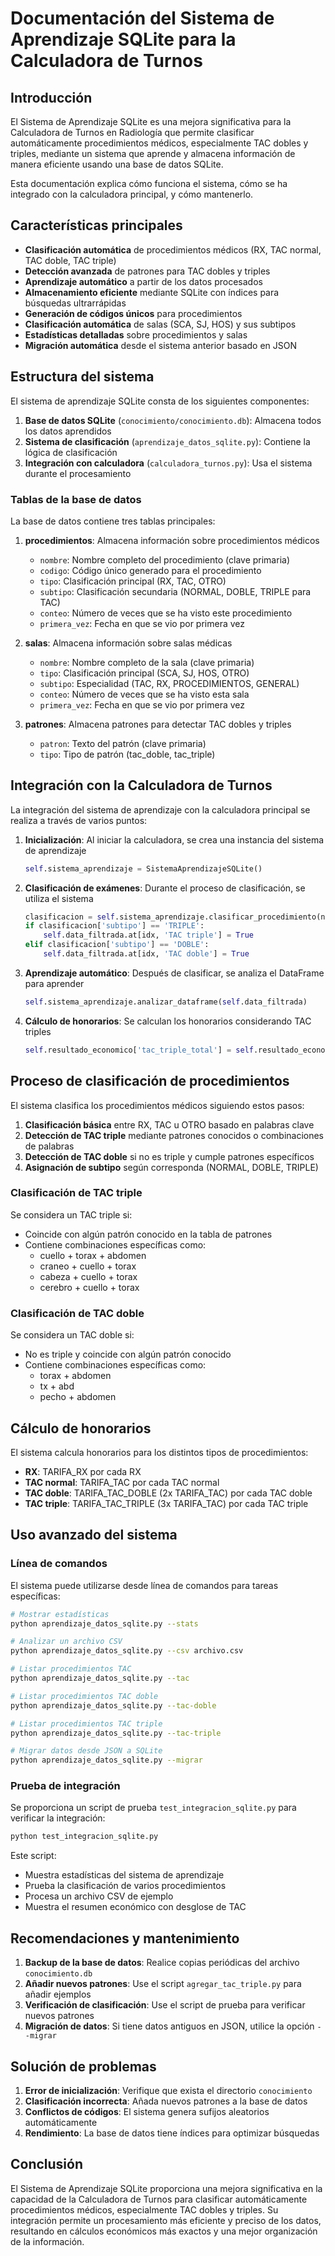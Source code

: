 # Documentación del Sistema de Aprendizaje SQLite para la Calculadora de Turnos

## Introducción

El Sistema de Aprendizaje SQLite es una mejora significativa para la Calculadora de Turnos en Radiología que permite clasificar automáticamente procedimientos médicos, especialmente TAC dobles y triples, mediante un sistema que aprende y almacena información de manera eficiente usando una base de datos SQLite.

Esta documentación explica cómo funciona el sistema, cómo se ha integrado con la calculadora principal, y cómo mantenerlo.

## Características principales

- **Clasificación automática** de procedimientos médicos (RX, TAC normal, TAC doble, TAC triple)
- **Detección avanzada** de patrones para TAC dobles y triples
- **Aprendizaje automático** a partir de los datos procesados
- **Almacenamiento eficiente** mediante SQLite con índices para búsquedas ultrarrápidas
- **Generación de códigos únicos** para procedimientos
- **Clasificación automática** de salas (SCA, SJ, HOS) y sus subtipos
- **Estadísticas detalladas** sobre procedimientos y salas
- **Migración automática** desde el sistema anterior basado en JSON

## Estructura del sistema

El sistema de aprendizaje SQLite consta de los siguientes componentes:

1. **Base de datos SQLite** (`conocimiento/conocimiento.db`): Almacena todos los datos aprendidos
2. **Sistema de clasificación** (`aprendizaje_datos_sqlite.py`): Contiene la lógica de clasificación
3. **Integración con calculadora** (`calculadora_turnos.py`): Usa el sistema durante el procesamiento

### Tablas de la base de datos

La base de datos contiene tres tablas principales:

1. **procedimientos**: Almacena información sobre procedimientos médicos
   - `nombre`: Nombre completo del procedimiento (clave primaria)
   - `codigo`: Código único generado para el procedimiento
   - `tipo`: Clasificación principal (RX, TAC, OTRO)
   - `subtipo`: Clasificación secundaria (NORMAL, DOBLE, TRIPLE para TAC)
   - `conteo`: Número de veces que se ha visto este procedimiento
   - `primera_vez`: Fecha en que se vio por primera vez

2. **salas**: Almacena información sobre salas médicas
   - `nombre`: Nombre completo de la sala (clave primaria)
   - `tipo`: Clasificación principal (SCA, SJ, HOS, OTRO)
   - `subtipo`: Especialidad (TAC, RX, PROCEDIMIENTOS, GENERAL)
   - `conteo`: Número de veces que se ha visto esta sala
   - `primera_vez`: Fecha en que se vio por primera vez

3. **patrones**: Almacena patrones para detectar TAC dobles y triples
   - `patron`: Texto del patrón (clave primaria)
   - `tipo`: Tipo de patrón (tac_doble, tac_triple)

## Integración con la Calculadora de Turnos

La integración del sistema de aprendizaje con la calculadora principal se realiza a través de varios puntos:

1. **Inicialización**: Al iniciar la calculadora, se crea una instancia del sistema de aprendizaje
   ```python
   self.sistema_aprendizaje = SistemaAprendizajeSQLite()
   ```

2. **Clasificación de exámenes**: Durante el proceso de clasificación, se utiliza el sistema
   ```python
   clasificacion = self.sistema_aprendizaje.clasificar_procedimiento(nombre_proc)
   if clasificacion['subtipo'] == 'TRIPLE':
       self.data_filtrada.at[idx, 'TAC triple'] = True
   elif clasificacion['subtipo'] == 'DOBLE':
       self.data_filtrada.at[idx, 'TAC doble'] = True
   ```

3. **Aprendizaje automático**: Después de clasificar, se analiza el DataFrame para aprender
   ```python
   self.sistema_aprendizaje.analizar_dataframe(self.data_filtrada)
   ```

4. **Cálculo de honorarios**: Se calculan los honorarios considerando TAC triples
   ```python
   self.resultado_economico['tac_triple_total'] = self.resultado_economico['tac_triple_count'] * self.TARIFA_TAC_TRIPLE
   ```

## Proceso de clasificación de procedimientos

El sistema clasifica los procedimientos médicos siguiendo estos pasos:

1. **Clasificación básica** entre RX, TAC u OTRO basado en palabras clave
2. **Detección de TAC triple** mediante patrones conocidos o combinaciones de palabras
3. **Detección de TAC doble** si no es triple y cumple patrones específicos
4. **Asignación de subtipo** según corresponda (NORMAL, DOBLE, TRIPLE)

### Clasificación de TAC triple

Se considera un TAC triple si:
- Coincide con algún patrón conocido en la tabla de patrones
- Contiene combinaciones específicas como:
  - cuello + torax + abdomen
  - craneo + cuello + torax
  - cabeza + cuello + torax
  - cerebro + cuello + torax

### Clasificación de TAC doble

Se considera un TAC doble si:
- No es triple y coincide con algún patrón conocido
- Contiene combinaciones específicas como:
  - torax + abdomen
  - tx + abd
  - pecho + abdomen

## Cálculo de honorarios

El sistema calcula honorarios para los distintos tipos de procedimientos:

- **RX**: TARIFA_RX por cada RX
- **TAC normal**: TARIFA_TAC por cada TAC normal
- **TAC doble**: TARIFA_TAC_DOBLE (2x TARIFA_TAC) por cada TAC doble
- **TAC triple**: TARIFA_TAC_TRIPLE (3x TARIFA_TAC) por cada TAC triple

## Uso avanzado del sistema

### Línea de comandos

El sistema puede utilizarse desde línea de comandos para tareas específicas:

```bash
# Mostrar estadísticas
python aprendizaje_datos_sqlite.py --stats

# Analizar un archivo CSV
python aprendizaje_datos_sqlite.py --csv archivo.csv

# Listar procedimientos TAC
python aprendizaje_datos_sqlite.py --tac

# Listar procedimientos TAC doble
python aprendizaje_datos_sqlite.py --tac-doble

# Listar procedimientos TAC triple
python aprendizaje_datos_sqlite.py --tac-triple

# Migrar datos desde JSON a SQLite
python aprendizaje_datos_sqlite.py --migrar
```

### Prueba de integración

Se proporciona un script de prueba `test_integracion_sqlite.py` para verificar la integración:

```bash
python test_integracion_sqlite.py
```

Este script:
- Muestra estadísticas del sistema de aprendizaje
- Prueba la clasificación de varios procedimientos
- Procesa un archivo CSV de ejemplo 
- Muestra el resumen económico con desglose de TAC

## Recomendaciones y mantenimiento

1. **Backup de la base de datos**: Realice copias periódicas del archivo `conocimiento.db`
2. **Añadir nuevos patrones**: Use el script `agregar_tac_triple.py` para añadir ejemplos
3. **Verificación de clasificación**: Use el script de prueba para verificar nuevos patrones
4. **Migración de datos**: Si tiene datos antiguos en JSON, utilice la opción `--migrar`

## Solución de problemas

1. **Error de inicialización**: Verifique que exista el directorio `conocimiento`
2. **Clasificación incorrecta**: Añada nuevos patrones a la base de datos
3. **Conflictos de códigos**: El sistema genera sufijos aleatorios automáticamente
4. **Rendimiento**: La base de datos tiene índices para optimizar búsquedas

## Conclusión

El Sistema de Aprendizaje SQLite proporciona una mejora significativa en la capacidad de la Calculadora de Turnos para clasificar automáticamente procedimientos médicos, especialmente TAC dobles y triples. Su integración permite un procesamiento más eficiente y preciso de los datos, resultando en cálculos económicos más exactos y una mejor organización de la información.